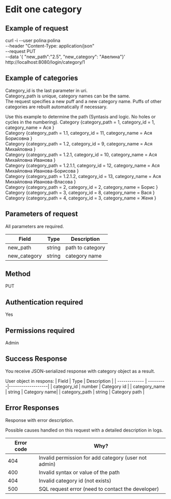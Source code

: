 # Edit one category

## Example of request
curl -i --user polina:polina \
--header "Content-Type: application/json"   \
--request PUT   \
--data '{ "new_path":"2.5", "new_category": "Авелина"}' \
http://localhost:8080/login/category/1


## Example of categories
 
Category_id is the last parameter in uri.  
Сategory_path is unique, category names can be the same.  
The request specifies a new puff and a new category name. Puffs of other categories are rebuilt automatically if necessary.

Use this example to determine the path (Syntasis and logic. No holes or cycles in the numbering).
Category {category_path = 1, category_id = 1, category_name = Ася }   
Category {category_path = 1.1, category_id = 11, category_name = Ася Борисовна }   
Category {category_path = 1.2, category_id = 9, category_name = Ася Михайловна }   
Category {category_path = 1.2.1, category_id = 10, category_name = Ася Михайловна Иванова }   
Category {category_path = 1.2.1.1, category_id = 12, category_name = Ася Михайловна Иванова-Борисова }   
Category {category_path = 1.2.1.2, category_id = 13, category_name = Ася Михайловна Иванова-Власова }  
Category {category_path = 2, category_id = 2, category_name = Борис  }  
Category {category_path = 3, category_id = 8, category_name = Вася }   
Category {category_path = 4, category_id = 3, category_name = Женя  }   


## Parameters of request 

All parameters are required.

| Field         | Type 	   | Description       |
| ------------- | ---------|-------------------|
| new_path | string | path to category |
| new_category	| string | category name |



## Method 
PUT

## Аuthentication required 
Yes

## Permissions required 
Admin

## Success Response

You receive JSON-serialized response with category object as a result.

User object in respons: 
| Field         | Type 	   | Description       |
| ------------- | ---------|-------------------|
| category_id | number | Category id |
| category_name | string | Category name|
| category_path	 | string | Category path |



## Error Responses

Response with error description. 

Possible causes handled on this request with a detailed description in logs. 

| Error code          | Why?                                                                |
| ----------------- | ------------------------------------------------------------------ |
| 404 | Invalid permission for add category (user not admin)|
| 400 | Invalid syntax or value of the path |
| 404 | Invalid category id (not exists) |
| 500 | SQL request error (need to contact the developer) |





